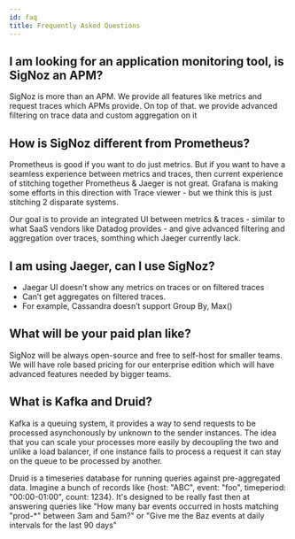 ```yaml
---
id: faq
title: Frequently Asked Questions
---
```


## I am looking for an application monitoring tool, is SigNoz an APM?

SigNoz is more than an APM. We provide all features like
metrics and request traces which APMs provide. On top
of that. we provide advanced filtering on trace data and
custom aggregation on it

## How is SigNoz different from Prometheus?

Prometheus is good if you want to do just metrics. But if you want to have a seamless experience between metrics and traces, then current experience of stitching together Prometheus & Jaeger is not great. Grafana is making some efforts in this direction with Trace viewer - but we think this is just stitching 2 disparate systems.

Our goal is to provide an integrated UI between metrics & traces - similar to what SaaS vendors like Datadog provides - and give advanced filtering and aggregation over traces, somthing which Jaeger currently lack.

## I am using Jaeger, can I use SigNoz?

- Jaegar UI doesn’t show any metrics on traces or on filtered traces
- Can’t get aggregates on filtered traces.
- For example, Cassandra doesn’t support Group By, Max()

## What will be your paid plan like?

SigNoz will be always open-source and free to self-host for smaller
teams. We will have role based pricing for our enterprise
edition which will have advanced features needed by
bigger teams.

## What is Kafka and Druid?

Kafka is a queuing system, it provides a way to send requests to be processed asynchonously by unknown to the sender instances. The idea that you can scale your processes more easily by decoupling the two and unlike a load balancer, if one instance fails to process a request it can stay on the queue to be processed by another.

Druid is a timeseries database for running queries against pre-aggregated data. Imagine a bunch of records like {host: "ABC", event: "foo", timeperiod: "00:00-01:00", count: 1234}. It's designed to be really fast then at answering queries like "How many bar events occurred in hosts matching "prod-\*" between 3am and 5am?" or "Give me the Baz events at daily intervals for the last 90 days"
